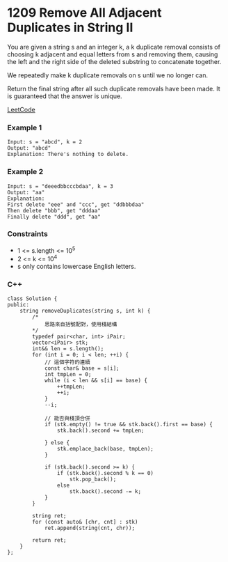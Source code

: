# 1209 Remove All Adjacent Duplicates in String II

You are given a string s and an integer k, a k duplicate removal consists of choosing k adjacent and equal letters from s and removing them, causing the left and the right side of the deleted substring to concatenate together.

We repeatedly make k duplicate removals on s until we no longer can.

Return the final string after all such duplicate removals have been made. It is guaranteed that the answer is unique.
 
[LeetCode](https://leetcode.cn/problems/remove-all-adjacent-duplicates-in-string-ii/)

### Example 1

```
Input: s = "abcd", k = 2
Output: "abcd"
Explanation: There's nothing to delete.
```

### Example 2

```
Input: s = "deeedbbcccbdaa", k = 3
Output: "aa"
Explanation: 
First delete "eee" and "ccc", get "ddbbbdaa"
Then delete "bbb", get "dddaa"
Finally delete "ddd", get "aa"
```

### Constraints

* 1 <= s.length <= 10<sup>5</sup>
* 2 <= k <= 10<sup>4</sup>
* s only contains lowercase English letters.

### C++ 

```
class Solution {
public:
    string removeDuplicates(string s, int k) {
        /*
            思路來自括號配對，使用棧結構
        */
        typedef pair<char, int> iPair;
        vector<iPair> stk;
        int&& len = s.length();
        for (int i = 0; i < len; ++i) {
            // 這個字符的連續
            const char& base = s[i];
            int tmpLen = 0;
            while (i < len && s[i] == base) {
                ++tmpLen;
                ++i;
            }
            --i;

            // 能否與棧頂合併
            if (stk.empty() != true && stk.back().first == base) {
                stk.back().second += tmpLen;

            } else {
                stk.emplace_back(base, tmpLen);
            }

            if (stk.back().second >= k) {
                if (stk.back().second % k == 0)
                    stk.pop_back();
                else
                    stk.back().second -= k;
            }
        }

        string ret;
        for (const auto& [chr, cnt] : stk)
            ret.append(string(cnt, chr));

        return ret;
    }
};
```